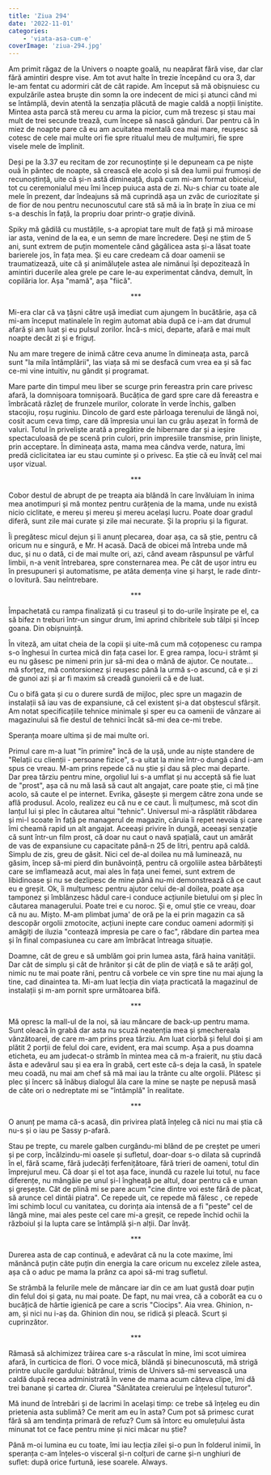 ```yaml
---
title: 'Ziua 294'
date: '2022-11-01'
categories:
    - 'viata-asa-cum-e'
coverImage: 'ziua-294.jpg'
---
```


Am primit răgaz de la Univers o noapte goală, nu neapărat fără vise, dar clar fără amintiri despre vise. Am tot avut halte în trezie începând cu ora 3, dar le-am fentat cu adormiri cât de cât rapide. Am început să mă obișnuiesc cu expulzările astea bruște din somn la ore indecent de mici și atunci când mi se întâmplă, devin atentă la senzația plăcută de magie caldă a nopții liniștite. Mintea asta parcă stă mereu cu arma la picior, cum mă trezesc și stau mai mult de trei secunde trează, cum începe să nască gânduri. Dar pentru că în miez de noapte pare că eu am acuitatea mentală cea mai mare, reușesc să cotesc de cele mai multe ori fie spre ritualul meu de mulțumiri, fie spre visele mele de împlinit.

Deși pe la 3.37 eu recitam de zor recunoștințe și le depuneam ca pe niște ouă în pântec de noapte, să crească ele acolo și să dea lumii pui frumoși de recunoștință, uite că și-n astă dimineață, după cum mi-am format obiceiul, tot cu ceremonialul meu îmi încep puiuca asta de zi. Nu-s chiar cu toate ale mele în prezent, dar îndeajuns să mă cuprindă așa un zvâc de curiozitate și de fior de nou pentru necunoscutul care stă să mă ia în brațe în ziua ce mi s-a deschis în față, la propriu doar printr-o grație divină.

Spiky mă gâdilă cu mustățile, s-a apropiat tare mult de față și mă miroase iar asta, venind de la ea, e un semn de mare încredere. Deși ne știm de 5 ani, sunt extrem de puțin momentele când gâgâlicea asta și-a lăsat toate barierele jos, în fața mea. Și eu care credeam că doar oamenii se traumatizează, uite că și animăluțele astea ale nimănui își depozitează în amintiri ducerile alea grele pe care le-au experimentat cândva, demult, în copilăria lor. Așa "mamă", așa "fiică".

<p style="text-align: center;">***</p>

Mi-era clar că va țâșni către ușă imediat cum ajungem în bucătărie, așa că mi-am început matinalele în regim automat abia după ce i-am dat drumul afară și am luat și eu pulsul zorilor. Încă-s mici, departe, afară e mai mult noapte decât zi și e friguț.

Nu am mare tregere de inimă către ceva anume în dimineața asta, parcă sunt "la mila întâmplării", las viața să mi se desfacă cum vrea ea și să fac ce-mi vine intuitiv, nu gândit și programat.

Mare parte din timpul meu liber se scurge prin fereastra prin care privesc afară, la domnișoara tomnișoară. Bucățica de gard spre care dă fereastra e îmbrăcată răzleț de frunzele murilor, colorate în verde închis, galben stacojiu, roșu ruginiu. Dincolo de gard este pârloaga terenului de lângă noi, cosit acum ceva timp, care dă împresia unui lan cu grâu așezat în formă de valuri. Totul în priveliște arată a pregătire de hibernare dar și a ieșire spectaculoasă de pe scenă prin culori, prin impresiile transmise, prin liniște, prin acceptare. În dimineața asta, mama mea cândva verde, natura, îmi predă ciclicitatea iar eu stau cuminte și o privesc. Ea știe că eu învăț cel mai ușor vizual.

<p style="text-align: center;">***</p>

Cobor destul de abrupt de pe treapta aia blândă în care învăluiam în inima mea anotimpuri și mă montez pentru curățenia de la mama, unde nu există nicio ciclitate, e mereu și mereu și mereu același lucru. Poate doar gradul diferă, sunt zile mai curate și zile mai necurate. Și la propriu și la figurat.

Îi pregătesc micul dejun și îi anunț plecarea, doar așa, ca să știe, pentru că oricum nu e singură, e Mr. H acasă. Dacă de obicei mă întreba unde mă duc, și nu o dată, ci de mai multe ori, azi, când aveam răspunsul pe vârful limbii, n-a venit întrebarea, spre consternarea mea. Pe cât de ușor intru eu în presupuneri și automatisme, pe atâta demența vine și harșt, le rade dintr-o lovitură. Sau neîntrebare.

<p style="text-align: center;">***</p>

Împachetată cu rampa finalizată și cu traseul și to do-urile înșirate pe el, ca să bifez n treburi într-un singur drum, îmi aprind chibritele sub tălpi și încep goana. Din obișnuință.

În viteză, am uitat cheia de la copii și uite-mă cum mă coțopenesc cu rampa s-o înghesui în curtea mică din fața casei lor. E grea rampa, locu-i strâmt și eu nu găsesc pe nimeni prin jur să-mi dea o mână de ajutor. Ce noutate… mă sforțez, mă contorsionez și reușesc până la urmă s-o ascund, că e și zi de gunoi azi și ar fi maxim să creadă gunoierii că e de luat.

Cu o bifă gata și cu o durere surdă de mijloc, plec spre un magazin de instalații să iau vas de expansiune, că cel existent și-a dat obștescul sfârșit. Am notat specificațiile tehnice minimale și sper eu ca oamenii de vânzare ai magazinului să fie destul de tehnici încât să-mi dea ce-mi trebe.

Speranța moare ultima și de mai multe ori.

Primul care m-a luat "în primire" încă de la ușă, unde au niște standere de "Relații cu clienții - persoane fizice", s-a uitat la mine într-o dungă când i-am spus ce vreau. M-am prins repede că nu știe și dau să plec mai departe. Dar prea târziu pentru mine, orgoliul lui s-a umflat și nu acceptă să fie luat de "prost", așa că nu mă lasă să caut alt angajat, care poate știe, ci mă ține acolo, să caute el pe internet. Evrika, găsește și mergem către zona unde se află produsul. Acolo, realizez eu că nu e ce caut. Îi mulțumesc, mă scot din lanțul lui și plec în căutarea altui "tehnic". Universul mi-a răsplătit răbdarea și mi-l scoate în față pe managerul de magazin, căruia îi repet nevoia și care îmi cheamă rapid un alt angajat. Aceeași privire în dungă, aceeași senzație că sunt într-un film prost, că doar nu caut o navă spațială, caut un amărât de vas de expansiune cu capacitate până-n 25 de litri, pentru apă caldă. Simplu de zis, greu de găsit. Nici cel de-al doilea nu mă luminează, nu găsim, încep să-mi pierd din bunăvoință, pentru că orgoliile astea bărbătești care se imflamează acut, mai ales în fața unei femei, sunt extrem de libidinoase și nu se dezlipesc de mine până nu-mi demonstrează că ce caut eu e greșit. Ok, îi mulțumesc pentru ajutor celui de-al doilea, poate așa tamponez și îmblânzesc hâdul care-i conduce acțiunile bietului om și plec în căutarea managerului. Poate trei e cu noroc. Și e, omul știe ce vreau, doar că nu au. Mișto. M-am plimbat juma' de oră pe la ei prin magazin ca să descopăr orgolii zmotocite, acțiuni inepte care conduc oameni adormiți și amăgiți de iluzia "contează impresia pe care o fac", răbdare din partea mea și în final compasiunea cu care am îmbrăcat întreaga situație.

Doamne, cât de greu e să umblăm goi prin lumea asta, fără haina vanității. Dar cât de simplu și cât de hrănitor și cât de plin de viață e să te arăți gol, nimic nu te mai poate răni, pentru că vorbele ce vin spre tine nu mai ajung la tine, cad dinaintea ta. Mi-am luat lecția din viața practicată la magazinul de instalații și m-am pornit spre următoarea bifă.

<p style="text-align: center;">***</p>

Mă opresc la mall-ul de la noi, să iau mâncare de back-up pentru mama. Sunt oleacă în grabă dar asta nu scuză neatenția mea și șmechereala vânzătoarei, de care m-am prins prea târziu. Am luat ciorbă și felul doi și am plătit 2 porții de felul doi care, evident, era mai scump. Așa a pus doamna eticheta, eu am judecat-o strâmb în mintea mea că m-a fraierit, nu știu dacă ăsta e adevărul sau și ea era în grabă, cert este că-s deja la casă, în spatele meu coadă, nu mai am chef să mă mai iau la trânte cu alte orgolii. Plătesc și plec și încerc să înăbuș dialogul ăla care la mine se naște pe nepusă masă de câte ori o nedreptate mi se "întâmplă" în realitate.

<p style="text-align: center;">***</p>

O anunț pe mama că-s acasă, din privirea plată înțeleg că nici nu mai știa că nu-s și o iau pe Sassy p-afară.

Stau pe trepte, cu marele galben curgându-mi blând de pe creștet pe umeri și pe corp, încălzindu-mi oasele și sufletul, doar-doar s-o dilata să cuprindă în el, fără scame, fără judecăți ferfenițătoare, fără trieri de oameni, totul din împrejurul meu. Că doar și el tot așa face, inundă cu razele lui totul, nu face diferențe, nu mângâie pe unul și-l îngheață pe altul, doar pentru că e uman și greșește. Cât de plină mi se pare acum "cine dintre voi este fără de păcat, să arunce cel dintâi piatra". Ce repede uit, ce repede mă fălesc , ce repede îmi schimb locul cu vanitatea, cu dorința aia intensă de a fi "peste" cel de lângă mine, mai ales peste cel care mi-a greșit, ce repede închid ochii la războiul și la lupta care se întâmplă și-n alții. Dar învăț.

<p style="text-align: center;">***</p>

Durerea asta de cap continuă, e adevărat că nu la cote maxime, îmi mănâncă puțin câte puțin din energia la care oricum nu excelez zilele astea, așa că o aduc pe mama la prânz ca apoi să-mi trag sufletul.

Se strâmbă la felurile mele de mâncare iar din ce am luat gustă doar puțin din felul doi și gata, nu mai poate. De fapt, nu mai vrea, că a coborât ea cu o bucățică de hârtie igienică pe care a scris "Ciocips". Aia vrea. Ghinion, n-am, și nici nu i-aș da. Ghinion din nou, se ridică și pleacă. Scurt și cuprinzător.

<p style="text-align: center;">***</p>

Rămasă să alchimizez trăirea care s-a răsculat în mine, îmi scot uimirea afară, în curticica de flori. O voce mică, blândă și binecunoscută, mă strigă printre ulucile gardului: bătrânul, trimis de Univers să-mi servească una caldă după recea administrată în vene de mama acum câteva clipe, îmi dă trei banane și cartea dr. Ciurea "Sănătatea creierului pe înțelesul tuturor".

Mă inund de întrebări și de lacrimi în același timp: ce trebe să înțeleg eu din prietenia asta sublimă? Ce merit am eu în asta? Cum pot să primesc curat fără să am tendința primară de refuz? Cum să întorc eu omulețului ăsta minunat tot ce face pentru mine și nici măcar nu știe?

Până m-oi lumina eu cu toate, îmi iau lecția zilei și-o pun în folderul inimii, în speranța c-am înțeles-o visceral și-n colțuri de carne și-n unghiuri de suflet: după orice furtună, iese soarele. Always.
